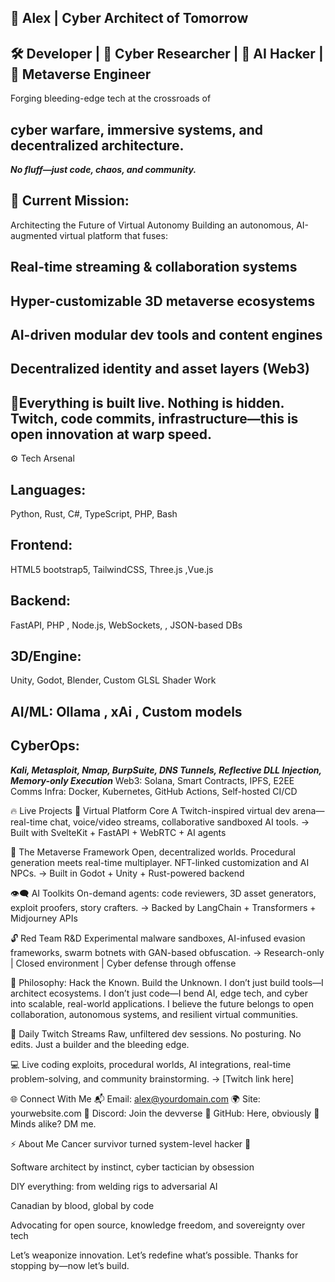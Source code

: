 ## 👾 Alex | Cyber Architect of Tomorrow
## 🛠️ Developer | 🔐 Cyber Researcher | 🧠 AI Hacker | 🧪 Metaverse Engineer
Forging bleeding-edge tech at the crossroads of 
## cyber warfare, immersive systems, and decentralized architecture.
***No fluff—just code, chaos, and community.***

## 🚧 Current Mission: 
Architecting the Future of Virtual Autonomy
Building an autonomous, AI-augmented virtual platform that fuses:

## Real-time streaming & collaboration systems

## Hyper-customizable 3D metaverse ecosystems

## AI-driven modular dev tools and content engines

## Decentralized identity and asset layers (Web3)

## 👀Everything is built live. Nothing is hidden. Twitch, code commits, infrastructure—this is open innovation at warp speed.

⚙️ Tech Arsenal
## Languages: 
Python, Rust, C#, TypeScript, PHP, Bash
## Frontend:
 HTML5 bootstrap5, TailwindCSS, Three.js ,Vue.js 
## Backend:
 FastAPI, PHP , Node.js, WebSockets, , JSON-based DBs
## 3D/Engine: 
Unity, Godot, Blender, Custom GLSL Shader Work
## AI/ML: Ollama , xAi , Custom models 
## CyberOps:
***Kali, Metasploit, Nmap, BurpSuite, DNS Tunnels, Reflective DLL Injection, Memory-only Execution***
Web3: Solana, Smart Contracts, IPFS, E2EE Comms
Infra: Docker, Kubernetes, GitHub Actions, Self-hosted CI/CD

🔥 Live Projects
🧬 Virtual Platform Core
A Twitch-inspired virtual dev arena—real-time chat, voice/video streams, collaborative sandboxed AI tools.
→ Built with SvelteKit + FastAPI + WebRTC + AI agents

🌌 The Metaverse Framework
Open, decentralized worlds. Procedural generation meets real-time multiplayer. NFT-linked customization and AI NPCs.
→ Built in Godot + Unity + Rust-powered backend

👁️‍🗨️ AI Toolkits
On-demand agents: code reviewers, 3D asset generators, exploit proofers, story crafters.
→ Backed by LangChain + Transformers + Midjourney APIs

🔓 Red Team R&D
Experimental malware sandboxes, AI-infused evasion frameworks, swarm botnets with GAN-based obfuscation.
→ Research-only | Closed environment | Cyber defense through offense

🧠 Philosophy: Hack the Known. Build the Unknown.
I don’t just build tools—I architect ecosystems.
I don’t just code—I bend AI, edge tech, and cyber into scalable, real-world applications.
I believe the future belongs to open collaboration, autonomous systems, and resilient virtual communities.

🎥 Daily Twitch Streams
Raw, unfiltered dev sessions.
No posturing. No edits.
Just a builder and the bleeding edge.

💻 Live coding exploits, procedural worlds, AI integrations, real-time problem-solving, and community brainstorming.
→ [Twitch link here]

🌐 Connect With Me
📬 Email: alex@yourdomain.com
🌍 Site: yourwebsite.com
💬 Discord: Join the devverse
🔐 GitHub: Here, obviously
🧠 Minds alike? DM me.

⚡ About Me
Cancer survivor turned system-level hacker 🧬

Software architect by instinct, cyber tactician by obsession

DIY everything: from welding rigs to adversarial AI

Canadian by blood, global by code

Advocating for open source, knowledge freedom, and sovereignty over tech

Let’s weaponize innovation. Let’s redefine what’s possible.
Thanks for stopping by—now let’s build.
